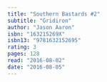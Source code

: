 ```yaml
---
title: "Southern Bastards #2"
subtitle: "Gridiron"
author: "Jason Aaron"
isbn: "163215269X"
isbn13: "9781632152695"
rating: 3
pages: 128
read: "2016-08-02"
date: "2016-08-05"
---
```


